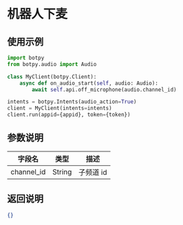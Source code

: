 # 机器人下麦

## 使用示例

```py
import botpy
from botpy.audio import Audio

class MyClient(botpy.Client):
    async def on_audio_start(self, audio: Audio):
        await self.api.off_microphone(audio.channel_id)

intents = botpy.Intents(audio_action=True)
client = MyClient(intents=intents)
client.run(appid={appid}, token={token})

```

## 参数说明

| 字段名       | 类型                                    | 描述           |
| ------------ | ------------------------------------- | -------------- |
| channel_id    | String                                | 子频道 id      |

## 返回说明

```json
{}
```